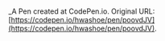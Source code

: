 # 
 _A Pen created at CodePen.io. Original URL: [https://codepen.io/hwashoe/pen/poovdJV](https://codepen.io/hwashoe/pen/poovdJV).

 
